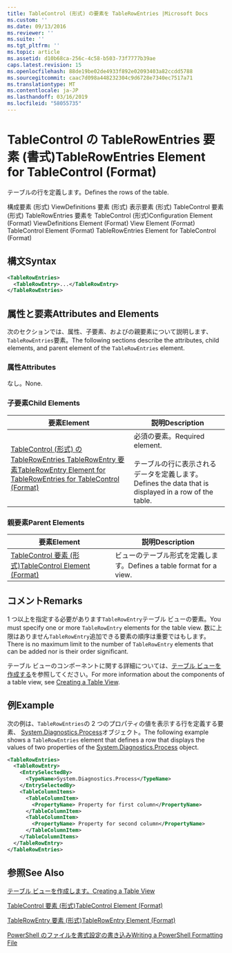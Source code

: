 ```yaml
---
title: TableControl (形式) の要素を TableRowEntries |Microsoft Docs
ms.custom: ''
ms.date: 09/13/2016
ms.reviewer: ''
ms.suite: ''
ms.tgt_pltfrm: ''
ms.topic: article
ms.assetid: d10b68ca-256c-4c58-b503-73f7777b39ae
caps.latest.revision: 15
ms.openlocfilehash: 88de19be02de4933f892e02093403a82ccdd5788
ms.sourcegitcommit: caac7d098a448232304c9d6728e7340ec7517a71
ms.translationtype: MT
ms.contentlocale: ja-JP
ms.lasthandoff: 03/16/2019
ms.locfileid: "58055735"
---
```

# <a name="tablerowentries-element-for-tablecontrol-format"></a><span data-ttu-id="dacaf-102">TableControl の TableRowEntries 要素 (書式)</span><span class="sxs-lookup"><span data-stu-id="dacaf-102">TableRowEntries Element for TableControl (Format)</span></span>

<span data-ttu-id="dacaf-103">テーブルの行を定義します。</span><span class="sxs-lookup"><span data-stu-id="dacaf-103">Defines the rows of the table.</span></span>

<span data-ttu-id="dacaf-104">構成要素 (形式) ViewDefinitions 要素 (形式) 表示要素 (形式) TableControl 要素 (形式) TableRowEntries 要素を TableControl (形式)</span><span class="sxs-lookup"><span data-stu-id="dacaf-104">Configuration Element (Format) ViewDefinitions Element (Format) View Element (Format) TableControl Element (Format) TableRowEntries Element for TableControl (Format)</span></span>

## <a name="syntax"></a><span data-ttu-id="dacaf-105">構文</span><span class="sxs-lookup"><span data-stu-id="dacaf-105">Syntax</span></span>

```xml
<TableRowEntries>
  <TableRowEntry>...</TableRowEntry>
</TableRowEntries>
```

## <a name="attributes-and-elements"></a><span data-ttu-id="dacaf-106">属性と要素</span><span class="sxs-lookup"><span data-stu-id="dacaf-106">Attributes and Elements</span></span>

<span data-ttu-id="dacaf-107">次のセクションでは、属性、子要素、およびの親要素について説明します、`TableRowEntries`要素。</span><span class="sxs-lookup"><span data-stu-id="dacaf-107">The following sections describe the attributes, child elements, and parent element of the `TableRowEntries` element.</span></span>

### <a name="attributes"></a><span data-ttu-id="dacaf-108">属性</span><span class="sxs-lookup"><span data-stu-id="dacaf-108">Attributes</span></span>

<span data-ttu-id="dacaf-109">なし。</span><span class="sxs-lookup"><span data-stu-id="dacaf-109">None.</span></span>

### <a name="child-elements"></a><span data-ttu-id="dacaf-110">子要素</span><span class="sxs-lookup"><span data-stu-id="dacaf-110">Child Elements</span></span>

|<span data-ttu-id="dacaf-111">要素</span><span class="sxs-lookup"><span data-stu-id="dacaf-111">Element</span></span>|<span data-ttu-id="dacaf-112">説明</span><span class="sxs-lookup"><span data-stu-id="dacaf-112">Description</span></span>|
|-------------|-----------------|
|[<span data-ttu-id="dacaf-113">TableControl (形式) の TableRowEntries TableRowEntry 要素</span><span class="sxs-lookup"><span data-stu-id="dacaf-113">TableRowEntry Element for TableRowEntries for TableControl (Format)</span></span>](./tablerowentry-element-for-tablerowentries-for-tablecontrol-format.md)|<span data-ttu-id="dacaf-114">必須の要素。</span><span class="sxs-lookup"><span data-stu-id="dacaf-114">Required element.</span></span><br /><br /> <span data-ttu-id="dacaf-115">テーブルの行に表示されるデータを定義します。</span><span class="sxs-lookup"><span data-stu-id="dacaf-115">Defines the data that is displayed in a row of the table.</span></span>|

### <a name="parent-elements"></a><span data-ttu-id="dacaf-116">親要素</span><span class="sxs-lookup"><span data-stu-id="dacaf-116">Parent Elements</span></span>

|<span data-ttu-id="dacaf-117">要素</span><span class="sxs-lookup"><span data-stu-id="dacaf-117">Element</span></span>|<span data-ttu-id="dacaf-118">説明</span><span class="sxs-lookup"><span data-stu-id="dacaf-118">Description</span></span>|
|-------------|-----------------|
|[<span data-ttu-id="dacaf-119">TableControl 要素 (形式)</span><span class="sxs-lookup"><span data-stu-id="dacaf-119">TableControl Element (Format)</span></span>](./tablecontrol-element-format.md)|<span data-ttu-id="dacaf-120">ビューのテーブル形式を定義します。</span><span class="sxs-lookup"><span data-stu-id="dacaf-120">Defines a table format for a view.</span></span>|

## <a name="remarks"></a><span data-ttu-id="dacaf-121">コメント</span><span class="sxs-lookup"><span data-stu-id="dacaf-121">Remarks</span></span>

<span data-ttu-id="dacaf-122">1 つ以上を指定する必要があります`TableRowEntry`テーブル ビューの要素。</span><span class="sxs-lookup"><span data-stu-id="dacaf-122">You must specify one or more `TableRowEntry` elements for the table view.</span></span> <span data-ttu-id="dacaf-123">数に上限はありません`TableRowEntry`追加できる要素の順序は重要ではもします。</span><span class="sxs-lookup"><span data-stu-id="dacaf-123">There is no maximum limit to the number of `TableRowEntry` elements that can be added nor is their order significant.</span></span>

<span data-ttu-id="dacaf-124">テーブル ビューのコンポーネントに関する詳細については、[テーブル ビューを作成する](./creating-a-table-view.md)を参照してください。</span><span class="sxs-lookup"><span data-stu-id="dacaf-124">For more information about the components of a table view, see [Creating a Table View](./creating-a-table-view.md).</span></span>

## <a name="example"></a><span data-ttu-id="dacaf-125">例</span><span class="sxs-lookup"><span data-stu-id="dacaf-125">Example</span></span>

<span data-ttu-id="dacaf-126">次の例は、`TableRowEntries`の 2 つのプロパティの値を表示する行を定義する要素、 [System.Diagnostics.Process](/dotnet/api/System.Diagnostics.Process)オブジェクト。</span><span class="sxs-lookup"><span data-stu-id="dacaf-126">The following example shows a `TableRowEntries` element that defines a row that displays the values of two properties of the [System.Diagnostics.Process](/dotnet/api/System.Diagnostics.Process) object.</span></span>

```xml
<TableRowEntries>
  <TableRowEntry>
    <EntrySelectedBy>
      <TypeName>System.Diagnostics.Process</TypeName>
    </EntrySelectedBy>
    <TableColumnItems>
      <TableColumnItem>
        <PropertyName> Property for first column</PropertyName>
      </TableColumnItem>
      <TableColumnItem>
        <PropertyName> Property for second column</PropertyName>
      </TableColumnItem>
    </TableColumnItems>
  </TableRowEntry>
</TableRowEntries>

```

## <a name="see-also"></a><span data-ttu-id="dacaf-127">参照</span><span class="sxs-lookup"><span data-stu-id="dacaf-127">See Also</span></span>

[<span data-ttu-id="dacaf-128">テーブル ビューを作成します。</span><span class="sxs-lookup"><span data-stu-id="dacaf-128">Creating a Table View</span></span>](./creating-a-table-view.md)

[<span data-ttu-id="dacaf-129">TableControl 要素 (形式)</span><span class="sxs-lookup"><span data-stu-id="dacaf-129">TableControl Element (Format)</span></span>](./tablecontrol-element-format.md)

[<span data-ttu-id="dacaf-130">TableRowEntry 要素 (形式)</span><span class="sxs-lookup"><span data-stu-id="dacaf-130">TableRowEntry Element (Format)</span></span>](./tablerowentry-element-for-tablerowentries-for-tablecontrol-format.md)

[<span data-ttu-id="dacaf-131">PowerShell のファイルを書式設定の書き込み</span><span class="sxs-lookup"><span data-stu-id="dacaf-131">Writing a PowerShell Formatting File</span></span>](./writing-a-powershell-formatting-file.md)
